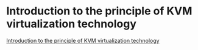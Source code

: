 # Introduction to the principle of KVM virtualization technology
[Introduction to the principle of KVM virtualization technology](https://aiwithcloud.com/2022/09/19/introduction_to_the_principle_of_kvm_virtualization_technology/)